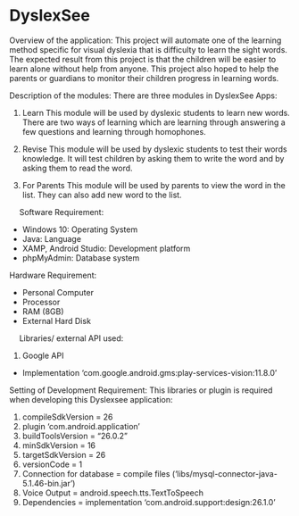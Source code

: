 # DyslexSee


Overview of the application:
This project will automate one of the learning method specific for visual dyslexia that is difficulty to learn the sight words. The expected result from this project is that the children will be easier to learn alone without help from anyone. This project also hoped to help the parents or guardians to monitor their children progress in learning words.


Description of the modules:
There are three modules in DyslexSee Apps:


1.  Learn
This module will be used by dyslexic students to learn new words. There are two ways of learning which are learning through answering a few questions and learning through homophones.

2. 	Revise
This module will be used by dyslexic students to test their words knowledge. It will test children by asking them to write the word and by asking them to read the word.

3.  For Parents
This module will be used by parents to view the word in the list. They can also add new word to the list.

 
Software Requirement:

- Windows 10: Operating System
- Java:	Language
- XAMP, Android Studio:	Development platform
- phpMyAdmin:	Database system

Hardware Requirement:
- Personal Computer	
- Processor
- RAM (8GB)
- External Hard Disk

 
Libraries/ external API used:
1.	Google API
-	Implementation ‘com.google.android.gms:play-services-vision:11.8.0’

Setting of Development Requirement:
This libraries or plugin is required when developing this Dyslexsee application:
1.	compileSdkVersion = 26
2.	plugin ‘com.android.application’
3.	buildToolsVersion = “26.0.2”
4.	minSdkVersion = 16
5.	targetSdkVersion = 26
6.	versionCode = 1
7.	Connection for database = compile files (‘libs/mysql-connector-java-5.1.46-bin.jar’)
8.	Voice Output = android.speech.tts.TextToSpeech
9.	Dependencies = implementation ‘com.android.support:design:26.1.0’




